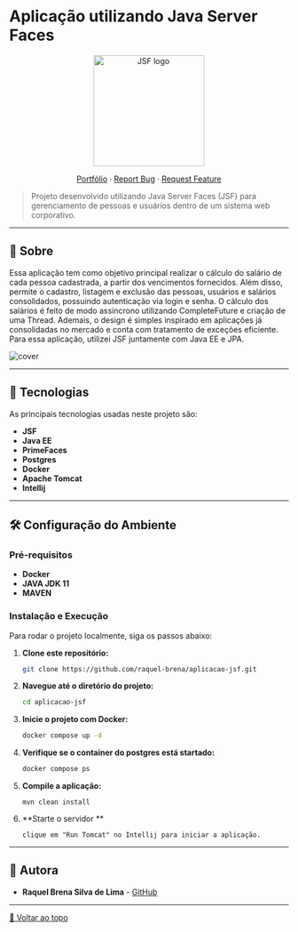 
# Aplicação utilizando Java Server Faces

<p align="center">
  <img src="https://github.com/raquel-brena/esig/blob/master/src/main/webapp/resources/login.png" width="200" title="JSF logo">
  <div align="center">
    <a href="https://raquel-brena.github.io/" title="Report Bug">Portfólio</a> ·
    <a href="https://github.com/raquel-brena/TuneTown/issues" title="Report Bug">Report Bug</a> ·
    <a href="https://github.com/raquel-brena/TuneTown/issues" title="Request Feature">Request Feature</a>
  </div>
</p>

> Projeto desenvolvido utilizando Java Server Faces (JSF)  para gerenciamento de pessoas e usuários dentro de um sistema web corporativo.

---

## 📝 Sobre

Essa aplicação tem como objetivo principal realizar o cálculo do salário de cada pessoa cadastrada, a partir dos vencimentos fornecidos. 
Além disso, permite o cadastro, listagem e exclusão das pessoas, usuários e salários consolidados, possuindo autenticação via login e senha. 
O cálculo dos salários é feito de modo assincrono utilizando CompleteFuture e criação de uma Thread. Ademais, o design é simples inspirado em aplicações 
já consolidadas no mercado e conta com tratamento de exceções eficiente.
Para essa aplicação, utilizei JSF juntamente com Java EE e JPA. 

![cover](https://github.com/user-attachments/assets/a9c1f94f-1ebe-4fba-b6b7-392fca7c67d6)

---

## 🚀 Tecnologias

As principais tecnologias usadas neste projeto são:
- **JSF**
- **Java EE**
- **PrimeFaces**
- **Postgres**
- **Docker**
- **Apache Tomcat**
- **Intellij**

---

## 🛠️ Configuração do Ambiente

### Pré-requisitos
- **Docker**
- **JAVA JDK 11**
- **MAVEN**

### Instalação e Execução

Para rodar o projeto localmente, siga os passos abaixo:

1. **Clone este repositório:**
   ```bash
   git clone https://github.com/raquel-brena/aplicacao-jsf.git
   ```

2. **Navegue até o diretório do projeto:**
   ```bash
   cd aplicacao-jsf
   ```

3. **Inicie o projeto com Docker:**
   ```bash
   docker compose up -d
   ```
   
4. **Verifique se o container do postgres está startado:**
   ```bash
   docker compose ps
   ```

5. **Compile a aplicação:**
   ```
   mvn clean install
   ```
6. **Starte o servidor **
   ```
   clique em "Run Tomcat" no Intellij para iniciar a aplicação.
   ```
---


## 👥 Autora

- **Raquel Brena Silva de Lima** - [GitHub](https://github.com/raquel-brena)

---

[🔼 Voltar ao topo](#Aplicação-utilizando-java-server-faces)
